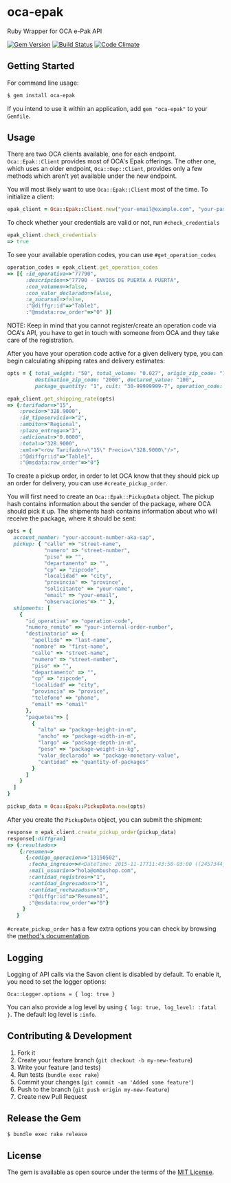 # oca-epak
Ruby Wrapper for OCA e-Pak API

[![Gem Version](https://badge.fury.io/rb/oca-epak.svg)](http://badge.fury.io/rb/oca-epak)
[![Build Status](https://travis-ci.org/ombulabs/oca-epak.svg?branch=master)](https://travis-ci.org/ombulabs/oca-epak)
[![Code Climate](https://codeclimate.com/github/ombulabs/oca-epak/badges/gpa.svg)](https://codeclimate.com/github/ombulabs/oca-epak)

## Getting Started

For command line usage:

```bash
$ gem install oca-epak
```

If you intend to use it within an application, add `gem "oca-epak"` to your
`Gemfile`.

## Usage

There are two OCA clients available, one for each endpoint. `Oca::Epak::Client`
provides most of OCA's Epak offerings. The other one, which uses an older
endpoint, `Oca::Oep::Client`, provides only a few methods which aren't yet
available under the new endpoint.

You will most likely want to use `Oca::Epak::Client` most of the time. To
initialize a client:

```ruby
epak_client = Oca::Epak::Client.new("your-email@example.com", "your-password")
```

To check whether your credentials are valid or not, run `#check_credentials`

```ruby
epak_client.check_credentials
=> true
```

To see your available operation codes, you can use `#get_operation_codes`

```ruby
operation_codes = epak_client.get_operation_codes
=> [{ :id_operativa=>"77790",
      :descripcion=>"77790 - ENVIOS DE PUERTA A PUERTA",
      :con_volumen=>false,
      :con_valor_declarado=>false,
      :a_sucursal=>false,
      :"@diffgr:id"=>"Table1",
      :"@msdata:row_order"=>"0" }]
```

NOTE: Keep in mind that you cannot register/create an operation code via OCA's
API, you have to get in touch with someone from OCA and they take care of the
registration.

After you have your operation code active for a given delivery type, you can
begin calculating shipping rates and delivery estimates:

```ruby
opts = { total_weight: "50", total_volume: "0.027", origin_zip_code: "1646",
         destination_zip_code: "2000", declared_value: "100",
         package_quantity: "1", cuit: "30-99999999-7", operation_code: "77790" }

epak_client.get_shipping_rate(opts)
=> {:tarifador=>"15",
    :precio=>"328.9000",
    :id_tiposervicio=>"2",
    :ambito=>"Regional",
    :plazo_entrega=>"3",
    :adicional=>"0.0000",
    :total=>"328.9000",
    :xml=>"<row Tarifador=\"15\" Precio=\"328.9000\"/>",
    :"@diffgr:id"=>"Table1",
    :"@msdata:row_order"=>"0"}
```

To create a pickup order, in order to let OCA know that they should pick up an
order for delivery, you can use `#create_pickup_order`.

You will first need to create an `Oca::Epak::PickupData` object.
The pickup hash contains information about the sender of the package, where OCA
should pick it up. The shipments hash contains information about who will
receive the package, where it should be sent:

```ruby
opts = {
  account_number: "your-account-number-aka-sap",
  pickup: { "calle" => "street-name",
            "numero" => "street-number",
            "piso" => "",
            "departamento" => "",
            "cp" => "zipcode",
            "localidad" => "city",
            "provincia" => "province",
            "solicitante" => "your-name",
            "email" => "your-email",
            "observaciones"=> "" },
  shipments: [
    {
      "id_operativa" => "operation-code",
      "numero_remito" => "your-internal-order-number",
      "destinatario" => {
        "apellido" => "last-name",
        "nombre" => "first-name",
        "calle" => "street-name",
        "numero" => "street-number",
        "piso" => "",
        "departamento" => "",
        "cp" => "zipcode",
        "localidad" => "city",
        "provincia" => "provice",
        "telefono" => "phone",
        "email" => "email"
      },
      "paquetes"=> [
        {
          "alto" => "package-height-in-m",
          "ancho" => "package-width-in-m",
          "largo" => "package-depth-in-m",
          "peso" => "package-weight-in-kg",
          "valor_declarado" => "package-monetary-value",
          "cantidad" => "quantity-of-packages"
        }
      ]
    }
  ]
}

pickup_data = Oca::Epak::PickupData.new(opts)
```

After you create the `PickupData` object, you can submit the shipment:

```ruby
response = epak_client.create_pickup_order(pickup_data)
response[:diffgram]
=> {:resultado=>
    {:resumen=>
      {:codigo_operacion=>"13150502",
       :fecha_ingreso=>#<DateTime: 2015-11-17T11:43:50-03:00 ((2457344j,53030s,607000000n),-10800s,2299161j)>,
       :mail_usuario=>"hola@ombushop.com",
       :cantidad_registros=>"1",
       :cantidad_ingresados=>"1",
       :cantidad_rechazados=>"0",
       :"@diffgr:id"=>"Resumen1",
       :"@msdata:row_order"=>"0"}
     }
   }
```

`#create_pickup_order` has a few extra options you can check by browsing the
[method's documentation](http://www.rubydoc.info/github/ombulabs/oca-epak/master/Oca%2FEpak%2FClient%3Acreate_pickup_order).

## Logging

Logging of API calls via the Savon client is disabled by default. To enable it,
you need to set the logger options:

```
Oca::Logger.options = { log: true }
```

You can also provide a log level by using `{ log: true, log_level: :fatal }`.
The default log level is `:info`.

## Contributing & Development

1. Fork it
2. Create your feature branch (`git checkout -b my-new-feature`)
3. Write your feature (and tests)
4. Run tests (`bundle exec rake`)
5. Commit your changes (`git commit -am 'Added some feature'`)
6. Push to the branch (`git push origin my-new-feature`)
7. Create new Pull Request

## Release the Gem

```bash
$ bundle exec rake release
```

## License

The gem is available as open source under the terms of the [MIT License](http://opensource.org/licenses/MIT).
